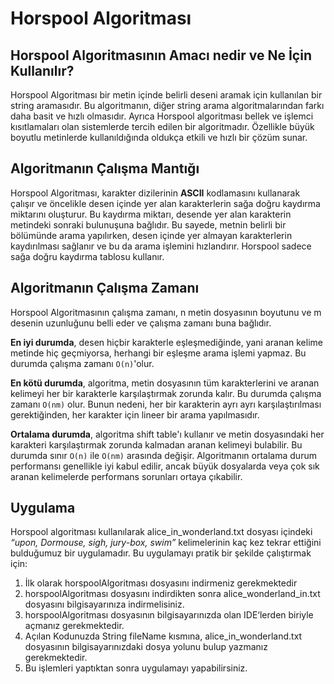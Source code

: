 # Horspool Algoritması

## Horspool Algoritmasının Amacı nedir ve Ne İçin Kullanılır?

Horspool Algoritması bir metin içinde belirli deseni aramak için kullanılan bir string aramasıdır. Bu algoritmanın, diğer string arama algoritmalarından farkı daha basit ve hızlı olmasıdır. Ayrıca Horspool algoritması bellek ve işlemci kısıtlamaları olan sistemlerde tercih edilen bir algoritmadır. Özellikle büyük boyutlu metinlerde kullanıldığında oldukça etkili ve hızlı bir çözüm sunar.

## Algoritmanın Çalışma Mantığı

Horspool Algoritması, karakter dizilerinin **ASCII** kodlamasını kullanarak çalışır ve öncelikle desen içinde yer alan karakterlerin sağa doğru kaydırma miktarını oluşturur. Bu kaydırma miktarı, desende yer alan karakterin metindeki sonraki bulunuşuna bağlıdır. Bu sayede, metnin belirli bir bölümünde arama yapılırken, desen içinde yer almayan karakterlerin kaydırılması sağlanır ve bu da arama işlemini hızlandırır. Horspool sadece sağa doğru kaydırma tablosu kullanır.

## Algoritmanın Çalışma Zamanı

Horspool Algoritmasının çalışma zamanı, n metin dosyasının boyutunu ve m desenin uzunluğunu belli eder ve çalışma zamanı buna bağlıdır.

**En iyi durumda**, desen hiçbir karakterle eşleşmediğinde, yani aranan kelime metinde hiç geçmiyorsa, herhangi bir eşleşme arama işlemi yapmaz. Bu durumda çalışma zamanı `O(n)`'olur.

**En kötü durumda**, algoritma, metin dosyasının tüm karakterlerini ve aranan kelimeyi her bir karakterle karşılaştırmak zorunda kalır. Bu durumda çalışma zamanı `O(nm)` olur. Bunun nedeni, her bir karakterin ayrı ayrı karşılaştırılması gerektiğinden, her karakter için lineer bir arama yapılmasıdır.

**Ortalama durumda**, algoritma shift table'ı kullanır ve metin dosyasındaki her karakteri karşılaştırmak zorunda kalmadan aranan kelimeyi bulabilir. Bu durumda sınır `O(n)` ile `O(nm)` arasında değişir. Algoritmanın ortalama durum performansı genellikle iyi kabul edilir, ancak büyük dosyalarda veya çok sık aranan kelimelerde performans sorunları ortaya çıkabilir.

## Uygulama

Horspool algoritması kullanılarak alice_in_wonderland.txt dosyası içindeki _“upon, Dormouse, sigh, jury-box, swim”_ kelimelerinin kaç kez tekrar ettiğini bulduğumuz bir uygulamadır.
Bu uygulamayı pratik bir şekilde çalıştırmak için:

1. İlk olarak horspoolAlgoritması dosyasını indirmeniz gerekmektedir
2. horspoolAlgoritması dosyasını indirdikten sonra alice_wonderland_in.txt dosyasını bilgisayarınıza indirmelisiniz.
3. horspoolAlgoritması dosyasının bilgisayarınızda olan IDE‘lerden biriyle açmanız gerekmektedir.
4. Açılan Kodunuzda String fileName kısmına, alice_in_wonderland.txt dosyasının bilgisayarınızdaki dosya yolunu bulup yazmanız gerekmektedir.
5. Bu işlemleri yaptıktan sonra uygulamayı yapabilirsiniz.
